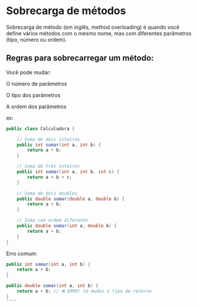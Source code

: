 # Sobrecarga de métodos

Sobrecarga de método (em inglês, method overloading) é quando você define vários métodos com o mesmo nome, mas com diferentes parâmetros (tipo, número ou ordem).


## Regras para sobrecarregar um método:
Você pode mudar:

O número de parâmetros

O tipo dos parâmetros

A ordem dos parâmetros


ex:
````java
public class Calculadora {

    // Soma de dois inteiros
    public int somar(int a, int b) {
        return a + b;
    }

    // Soma de três inteiros
    public int somar(int a, int b, int c) {
        return a + b + c;
    }

    // Soma de dois doubles
    public double somar(double a, double b) {
        return a + b;
    }

    // Soma com ordem diferente
    public double somar(int a, double b) {
        return a + b;
    }
}

````

Erro comum:
`````java
public int somar(int a, int b) {
    return a + b;
}

public double somar(int a, int b) {
    return a + b; // ❌ ERRO! Só mudou o tipo de retorno
}
````



